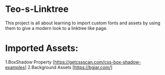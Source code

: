 # Teo-s-Linktree

  This project is all about learning to import custom fonts and assets by using them to give a modern look to a linktree like page.<br>
  
  # Imported Assets:<br>
  1.BoxShadow Property [https://getcssscan.com/css-box-shadow-examples]
  2.Background Assets [https://bgjar.com/]
